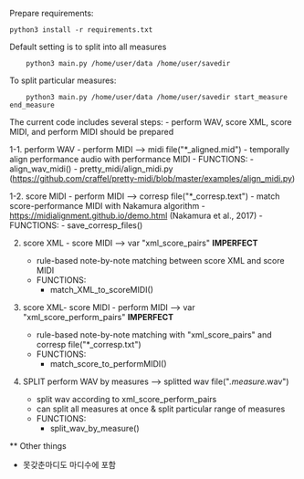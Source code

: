 
Prepare requirements: 

	python3 install -r requirements.txt

Default setting is to split into all measures
    
        python3 main.py /home/user/data /home/user/savedir

To split particular measures: 

        python3 main.py /home/user/data /home/user/savedir start_measure end_measure


The current code includes several steps:
    - perform WAV, score XML, score MIDI, and perform MIDI should be prepared

   1-1. perform WAV - perform MIDI --> midi file("*_aligned.mid")
        - temporally align performance audio with performance MIDI
        - FUNCTIONS:
            - align_wav_midi()
            - pretty_midi/align_midi.py 
                (https://github.com/craffel/pretty-midi/blob/master/examples/align_midi.py)

   1-2. score MIDI - perform MIDI --> corresp file("*_corresp.text") 
        - match score-performance MIDI with Nakamura algorithm 
        - https://midialignment.github.io/demo.html (Nakamura et al., 2017)
        - FUNCTIONS:
            - save_corresp_files() 

   2. score XML - score MIDI --> var "xml_score_pairs" **IMPERFECT**
        - rule-based note-by-note matching between score XML and score MIDI 
        - FUNCTIONS:
            - match_XML_to_scoreMIDI()
    
   3. score XML- score MIDI - perform MIDI --> var "xml_score_perform_pairs" **IMPERFECT**
        - rule-based note-by-note matching with "xml_score_pairs" and corresp file("*_corresp.txt")
        - FUNCTIONS: 
            - match_score_to_performMIDI()

   4. SPLIT perform WAV by measures --> splitted wav file("*.measure*.wav")
        - split wav according to xml_score_perform_pairs 
        - can split all measures at once & split particular range of measures 
        - FUNCTIONS:
            - split_wav_by_measure()


** Other things
- 못갖춘마디도 마디수에 포함 

